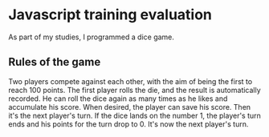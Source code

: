 # Javascript training evaluation

As part of my studies, I programmed a dice game. 

## Rules of the game

Two players compete against each other, with the aim of being the first to reach 100 points. 
The first player rolls the die, and the result is automatically recorded. He can roll the dice again as many times as he likes and accumulate his score. When desired, the player can save his score. Then it's the next player's turn. 
If the dice lands on the number 1, the player's turn ends and his points for the turn drop to 0. It's now the next player's turn. 

